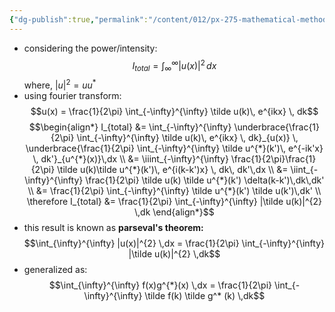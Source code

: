 ```yaml
---
{"dg-publish":true,"permalink":"/content/012/px-275-mathematical-methods/term-2/h-fourier-series-and-transforms/px-275-h5-parseval-s-theorem/","noteIcon":"1","created":"2025-02-06T14:21:47.936+00:00","updated":"2025-02-06T14:39:47.412+00:00"}
---
```



- considering the power/intensity:
$$I_{total} = \int_{\infty}^{\infty} |u(x)|^{2} \, dx$$
	where, $|u|^{2} = uu^{*}$
- using fourier transform:
$$u(x) = \frac{1}{2\pi} \int_{-\infty}^{\infty} \tilde u(k)\, e^{ikx} \, dk$$
$$\begin{align*}
I_{total}  &= \int_{-\infty}^{\infty} \underbrace{\frac{1}{2\pi} \int_{-\infty}^{\infty} \tilde u(k)\, e^{ikx} \, dk}_{u(x)} \, \underbrace{\frac{1}{2\pi} \int_{-\infty}^{\infty} \tilde u^{*}(k')\, e^{-ik'x} \, dk'}_{u^{*}(x)}\,dx \\
 &= \iiint_{-\infty}^{\infty} \frac{1}{2\pi}\frac{1}{2\pi} \tilde u(k)\tilde u^{*}(k')\, e^{i(k-k')x} \, dk\, dk'\,dx \\
 &= \iint_{-\infty}^{\infty} \frac{1}{2\pi} \tilde u(k) \tilde u^{*}(k') \delta(k-k')\,dk\,dk' \\
 &= \frac{1}{2\pi} \int_{-\infty}^{\infty} \tilde u^{*}(k') \tilde u(k')\,dk' \\
 \therefore I_{total} &= \frac{1}{2\pi} \int_{-\infty}^{\infty} |\tilde u(k)|^{2} \,dk
\end{align*}$$
- this result is known as **parseval's theorem:**
$$\int_{\infty}^{\infty} |u(x)|^{2} \,dx = \frac{1}{2\pi} \int_{-\infty}^{\infty} |\tilde u(k)|^{2} \,dk$$
- generalized as:
$$\int_{\infty}^{\infty} f(x)g^{*}(x) \,dx = \frac{1}{2\pi} \int_{-\infty}^{\infty} \tilde f(k) \tilde g^* (k) \,dk$$
